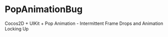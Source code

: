 PopAnimationBug
===============

Cocos2D + UIKit + Pop Animation - Intermittent Frame Drops and Animation Locking Up
